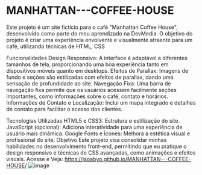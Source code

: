 # MANHATTAN---COFFEE-HOUSE
Este projeto é um site fictício para o café "Manhattan Coffee House", desenvolvido como parte do meu aprendizado na DevMedia. O objetivo do projeto é criar uma experiência envolvente e visualmente atraente para um café, utilizando técnicas de HTML, CSS 

Funcionalidades
Design Responsivo: A interface é adaptável a diferentes tamanhos de tela, proporcionando uma boa experiência tanto em dispositivos móveis quanto em desktops.
Efeitos de Parallax: Imagens de fundo e seções são estilizadas com efeitos de parallax, dando uma sensação de profundidade ao site.
Navegação Fixa: Uma barra de navegação fixa permite que os usuários acessem facilmente seções importantes, como informações sobre o café, contato e horários.
Informações de Contato e Localização: Inclui um mapa integrado e detalhes de contato para facilitar o acesso dos clientes.


Tecnologias Utilizadas
HTML5 e CSS3: Estrutura e estilização do site.
JavaScript (opcional): Adiciona interatividade para uma experiência de usuário mais dinâmica.
Google Fonts e Ícones: Melhora a estética visual e profissional do site.
Objetivo
Este projeto visa consolidar minhas habilidades no desenvolvimento front-end, permitindo que eu pratique o design responsivo e técnicas de CSS avançadas, como animações e efeitos 
visuais.
Acesse  e Veja: https://jaoabyo.github.io/MANHATTAN---COFFEE-HOUSE/
![image](https://github.com/user-attachments/assets/af81ad65-aa64-49cb-b1e8-aa1fcd5a1496)
